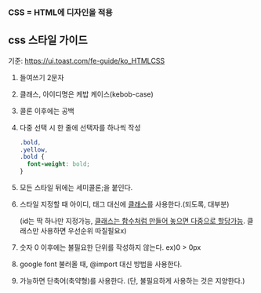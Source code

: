 ### CSS = HTML에 디자인을 적용



## css 스타일 가이드

기준: https://ui.toast.com/fe-guide/ko_HTMLCSS

1. 들여쓰기 2문자

2. 클래스, 아이디명은 케밥 케이스(kebob-case)

3. 콜론 이후에는 공백

4. 다중 선택 시 한 줄에 선택자를 하나씩 작성

   ```css
   .bold,
   .yellow,
   .bold {
     font-weight: bold;
   }
   ```

    

5. 모든 스타일 뒤에는 세미콜론;을 붙인다.

6. 스타일 지정할 때 아이디, 태그 대신에 <u>클래스</u>를 사용한다.(되도록, 대부분)

   (id는 딱 하나만 지정가능, <u>클래스는 함수처럼 만들어 놓으면 다중으로 할당가능</u>. 클래스만 사용하면 우선순위 따질필요x)

7. 숫자 0 이후에는 불필요한 단위를 작성하지 않는다. ex)0 > 0px 
8. google font 불러올 때, @import 대신 <link> 방법을 사용한다.
9. 가능하면 단축어(축약형)를 사용한다. (단, 불필요하게 사용하는 것은 지양한다.)


